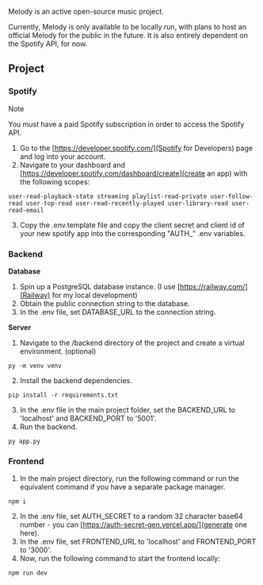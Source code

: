Melody is an active open-source music project.

Currently, Melody is only available to be locally run, with plans to host an official Melody for the public in the future. It is also entirely dependent on the Spotify API, for now.

## Project

### Spotify

> [!NOTE]
> You must have a paid Spotify subscription in order to access the Spotify API.

1. Go to the [https://developer.spotify.com/](Spotify for Developers) page and log into your account.
2. Navigate to your dashboard and [https://developer.spotify.com/dashboard/create](create an app) with the following scopes:
```
user-read-playback-state streaming playlist-read-private user-follow-read user-top-read user-read-recently-played user-library-read user-read-email
```
3. Copy the .env.template file and copy the client secret and client id of your new spotify app into the corresponding "AUTH_" .env variables.

### Backend

**Database**

1. Spin up a PostgreSQL database instance. (I use [https://railway.com/](Railway) for my local development)
2. Obtain the public connection string to the database.
3. In the .env file, set DATABASE_URL to the connection string.

**Server**

1. Navigate to the /backend directory of the project and create a virtual environment. (optional)
```
py -m venv venv
```
2. Install the backend dependencies.
```
pip install -r requirements.txt
```
3. In the .env file in the main project folder, set the BACKEND_URL to 'localhost' and BACKEND_PORT to '5001'.
4. Run the backend.
```
py app.py
```

### Frontend

1. In the main project directory, run the following command or run the equivalent command if you have a separate package manager.
```
npm i
```
2. In the .env file, set AUTH_SECRET to a random 32 character base64 number - you can [https://auth-secret-gen.vercel.app/](generate one here).
3. In the .env file, set FRONTEND_URL to 'localhost' and FRONTEND_PORT to '3000'.
3. Now, run the following command to start the frontend locally:
```
npm run dev
```
